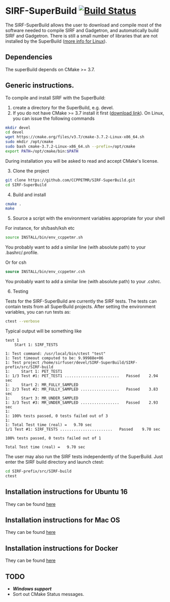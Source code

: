 # SIRF-SuperBuild [![Build Status](https://travis-ci.org/CCPPETMR/SIRF-SuperBuild.svg?branch=master)](https://travis-ci.org/CCPPETMR/SIRF-SuperBuild)

The SIRF-SuperBuild allows the user to download and compile most of the software
needed to compile SIRF and Gadgetron, and automatically build SIRF and Gadgetron. 
There is still a small number of libraries that are not installed
by the SuperBuild ([more info for Linux](https://github.com/CCPPETMR/SIRF/wiki/SIRF-SuperBuild-Ubuntu-16.04#2-install-dependencies-for-gadgetron)).

## Dependencies

The superBuild depends on CMake >= 3.7.

## Generic instructions.

To compile and install SIRF with the SuperBuild:

 1. create a directory for the SuperBuild, e.g. devel.
 2. If you do not have CMake >= 3.7 install it first ([download link](https://cmake.org/download/)). On Linux,
you can issue the following commands

```bash
mkdir devel
cd devel
wget https://cmake.org/files/v3.7/cmake-3.7.2-Linux-x86_64.sh
sudo mkdir /opt/cmake
sudo bash cmake-3.7.2-Linux-x86_64.sh --prefix=/opt/cmake
export PATH=/opt/cmake/bin:$PATH
```
During installation you will be asked to read and accept CMake's license.

 3. Clone the project 

```bash
git clone https://github.com/CCPPETMR/SIRF-SuperBuild.git
cd SIRF-SuperBuild
```

 4. Build and install
```bash
cmake .
make
```
5. Source a script with the environment variables appropriate for your shell

For instance, for sh/bash/ksh etc
```bash
source INSTALL/bin/env_ccppetmr.sh
```
You probably want to add a similar line (with absolute path) to your .bashrc/.profile.

Or for csh
```csh
source INSTALL/bin/env_ccppetmr.csh
```
You probably want to add a similar line (with absolute path) to your .cshrc.

6. Testing

Tests for the SIRF-SuperBuild are currently the SIRF tests. The tests can contain tests from all SuperBuild projects.
After setting the environment variables, you can run tests as:
```bash
ctest --verbose
```

Typical output will be something like 
```
test 1
    Start 1: SIRF_TESTS

1: Test command: /usr/local/bin/ctest "test"
1: Test timeout computed to be: 9.99988e+06
1: Test project /home/sirfuser/devel/SIRF-SuperBuild/SIRF-prefix/src/SIRF-build
1:     Start 1: PET_TEST1
1: 1/3 Test #1: PET_TEST1 ........................   Passed    2.94 sec
1:     Start 2: MR_FULLY_SAMPLED
1: 2/3 Test #2: MR_FULLY_SAMPLED .................   Passed    3.83 sec
1:     Start 3: MR_UNDER_SAMPLED
1: 3/3 Test #3: MR_UNDER_SAMPLED .................   Passed    2.93 sec
1: 
1: 100% tests passed, 0 tests failed out of 3
1: 
1: Total Test time (real) =   9.70 sec
1/1 Test #1: SIRF_TESTS .......................   Passed    9.70 sec

100% tests passed, 0 tests failed out of 1

Total Test time (real) =   9.70 sec
```

The user may also run the SIRF tests independently of the SuperBuild. Just enter the SIRF build directory and launch ctest:

```bash
cd SIRF-prefix/src/SIRF-build
ctest
```
## Installation instructions for Ubuntu 16

They can be found [here](https://github.com/CCPPETMR/SIRF/wiki/SIRF-SuperBuild-Ubuntu-16.04)

## Installation instructions for Mac OS

They can be found [here](https://github.com/CCPPETMR/SIRF/wiki/SIRF-SuperBuild-on-MacOS)

## Installation instructions for Docker

They can be found [here](https://github.com/CCPPETMR/SIRF/wiki/SIRF-SuperBuild-on-Docker)

## TODO

- ***Windows support***
- Sort out CMake Status messages.
